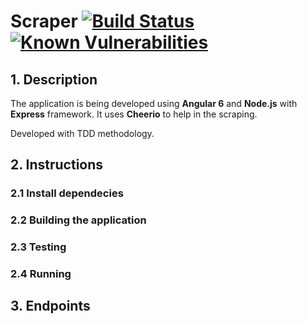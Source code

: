 # Scraper [![Build Status](https://travis-ci.org/dechristo/scraper.svg?branch=master)](https://travis-ci.org/dechristo/scraper) [![Known Vulnerabilities](https://snyk.io/test/github/dechristo/scraper/badge.svg)](https://snyk.io/test/github/dechristo/scraper)

## 1. Description
The application is being developed using **Angular 6** and **Node.js** with **Express** framework.
It uses **Cheerio** to help in the scraping. 

Developed with TDD methodology.

## 2. Instructions
### 2.1 Install dependecies

### 2.2 Building the application

### 2.3 Testing

### 2.4 Running

## 3. Endpoints
